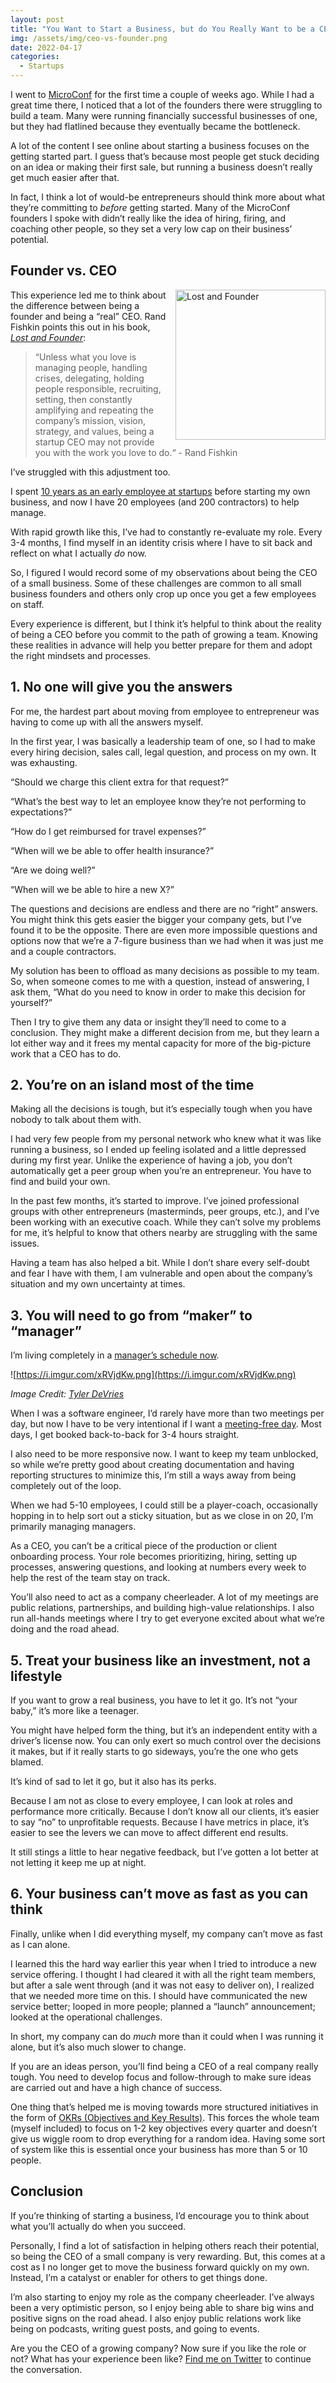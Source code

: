 ```yaml
---
layout: post
title: "You Want to Start a Business, but do You Really Want to be a CEO?"
img: /assets/img/ceo-vs-founder.png
date: 2022-04-17
categories:
  - Startups
---
```


I went to [MicroConf](https://microconf.com/) for the first time a couple of weeks ago. While I had a great time there, I noticed that a lot of the founders there were struggling to build a team. Many were running financially successful businesses of one, but they had flatlined because they eventually became the bottleneck.

A lot of the content I see online about starting a business focuses on the getting started part. I guess that’s because most people get stuck deciding on an idea or making their first sale, but running a business doesn’t really get much easier after that.

In fact, I think a lot of would-be entrepreneurs should think more about what they’re committing to *before* getting started. Many of the MicroConf founders I spoke with didn’t really like the idea of hiring, firing, and coaching other people, so they set a very low cap on their business’ potential.

## Founder vs. CEO

[<img src="https://i.imgur.com/g9xtkD8.jpg" style="width: 240px; float: right; margin-left: 10px;" alt="Lost and Founder" />](https://amzn.to/3tPvBK4)

This experience led me to think about the difference between being a founder and being a “real” CEO. Rand Fishkin points this out in his book, *[Lost and Founder](https://amzn.to/3tPvBK4)*:

> “Unless what you love is managing people, handling crises, delegating, holding people responsible, recruiting, setting, then constantly amplifying and repeating the company’s mission, vision, strategy, and values, being a startup CEO may not provide you with the work you love to do.“ - Rand Fishkin

I’ve struggled with this adjustment too.

I spent [10 years as an early employee at startups](https://www.karllhughes.com/posts/working-at-startup) before starting my own business, and now I have 20 employees (and 200 contractors) to help manage.

With rapid growth like this, I’ve had to constantly re-evaluate my role. Every 3-4 months, I find myself in an identity crisis where I have to sit back and reflect on what I actually *do* now.

So, I figured I would record some of my observations about being the CEO of a small business. Some of these challenges are common to all small business founders and others only crop up once you get a few employees on staff.

Every experience is different, but I think it’s helpful to think about the reality of being a CEO before you commit to the path of growing a team. Knowing these realities in advance will help you better prepare for them and adopt the right mindsets and processes.

## 1. No one will give you the answers

For me, the hardest part about moving from employee to entrepreneur was having to come up with all the answers myself.

In the first year, I was basically a leadership team of one, so I had to make every hiring decision, sales call, legal question, and process on my own. It was exhausting.

“Should we charge this client extra for that request?”

“What’s the best way to let an employee know they’re not performing to expectations?”

“How do I get reimbursed for travel expenses?”

“When will we be able to offer health insurance?”

“Are we doing well?”

“When will we be able to hire a new X?”

The questions and decisions are endless and there are no “right” answers. You might think this gets easier the bigger your company gets, but I’ve found it to be the opposite. There are even more impossible questions and options now that we’re a 7-figure business than we had when it was just me and a couple contractors.

My solution has been to offload as many decisions as possible to my team. So, when someone comes to me with a question, instead of answering, I ask them, “What do you need to know in order to make this decision for yourself?”

Then I try to give them any data or insight they’ll need to come to a conclusion. They might make a different decision from me, but they learn a lot either way and it frees my mental capacity for more of the big-picture work that a CEO has to do.

## 2. You’re on an island most of the time

Making all the decisions is tough, but it’s especially tough when you have nobody to talk about them with.

I had very few people from my personal network who knew what it was like running a business, so I ended up feeling isolated and a little depressed during my first year. Unlike the experience of having a job, you don’t automatically get a peer group when you’re an entrepreneur. You have to find and build your own.

In the past few months, it’s started to improve. I’ve joined professional groups with other entrepreneurs (masterminds, peer groups, etc.), and I’ve been working with an executive coach. While they can’t solve my problems for me, it’s helpful to know that others nearby are struggling with the same issues.

Having a team has also helped a bit. While I don’t share every self-doubt and fear I have with them, I am vulnerable and open about the company’s situation and my own uncertainty at times.

## 3. You will need to go from “maker” to “manager”

I’m living completely in a [manager’s schedule now](http://www.paulgraham.com/makersschedule.html).

![https://i.imgur.com/xRVjdKw.png](https://i.imgur.com/xRVjdKw.png)

*Image Credit: [Tyler DeVries](https://tylerdevries.com/maker-manager/)*

When I was a software engineer, I’d rarely have more than two meetings per day, but now I have to be very intentional if I want a [meeting-free day](https://statushero.com/blog/increasing-focus-with-no-meeting-days/). Most days, I get booked back-to-back for 3-4 hours straight.

I also need to be more responsive now. I want to keep my team unblocked, so while we’re pretty good about creating documentation and having reporting structures to minimize this, I’m still a ways away from being completely out of the loop.

When we had 5-10 employees, I could still be a player-coach, occasionally hopping in to help sort out a sticky situation, but as we close in on 20, I’m primarily managing managers.

As a CEO, you can’t be a critical piece of the production or client onboarding process. Your role becomes prioritizing, hiring, setting up processes, answering questions, and looking at numbers every week to help the rest of the team stay on track.

You’ll also need to act as a company cheerleader. A lot of my meetings are public relations, partnerships, and building high-value relationships. I also run all-hands meetings where I try to get everyone excited about what we’re doing and the road ahead.

## 5. Treat your business like an investment, not a lifestyle

If you want to grow a real business, you have to let it go. It’s not “your baby,” it’s more like a teenager.

You might have helped form the thing, but it’s an independent entity with a driver’s license now. You can only exert so much control over the decisions it makes, but if it really starts to go sideways, you’re the one who gets blamed.

It’s kind of sad to let it go, but it also has its perks.

Because I am not as close to every employee, I can look at roles and performance more critically. Because I don’t know all our clients, it’s easier to say “no” to unprofitable requests. Because I have metrics in place, it’s easier to see the levers we can move to affect different end results.

It still stings a little to hear negative feedback, but I’ve gotten a lot better at not letting it keep me up at night.

## 6. Your business can’t move as fast as you can think

Finally, unlike when I did everything myself, my company can’t move as fast as I can alone.

I learned this the hard way earlier this year when I tried to introduce a new service offering. I thought I had cleared it with all the right team members, but after a sale went through (and it was not easy to deliver on), I realized that we needed more time on this. I should have communicated the new service better; looped in more people; planned a “launch” announcement; looked at the operational challenges.

In short, my company can do *much* more than it could when I was running it alone, but it’s also much slower to change.

If you are an ideas person, you’ll find being a CEO of a real company really tough. You need to develop focus and follow-through to make sure ideas are carried out and have a high chance of success.

One thing that’s helped me is moving towards more structured initiatives in the form of [OKRs (Objectives and Key Results)](https://www.whatmatters.com/faqs/okr-meaning-definition-example). This forces the whole team (myself included) to focus on 1-2 key objectives every quarter and doesn’t give us wiggle room to drop everything for a random idea. Having some sort of system like this is essential once your business has more than 5 or 10 people.

## Conclusion

If you’re thinking of starting a business, I’d encourage you to think about what you’ll actually do when you succeed.

Personally, I find a lot of satisfaction in helping others reach their potential, so being the CEO of a small company is very rewarding. But, this comes at a cost as I no longer get to move the business forward quickly on my own. Instead, I’m a catalyst or enabler for others to get things done.

I’m also starting to enjoy my role as the company cheerleader. I’ve always been a very optimistic person, so I enjoy being able to share big wins and positive signs on the road ahead. I also enjoy public relations work like being on podcasts, writing guest posts, and going to events.

Are you the CEO of a growing company? Now sure if you like the role or not? What has your experience been like? [Find me on Twitter](https://twitter.com/KarlLHughes) to continue the conversation.
